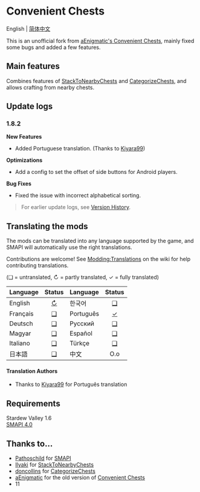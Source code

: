 # Convenient Chests

English | [简体中文](README_zh.md)

This is an unofficial fork from [aEnigmatic's Convenient Chests](https://github.com/aEnigmatic/ConvenientChests), mainly fixed some bugs and added a few features.

## Main features
Combines features of [StackToNearbyChests](https://www.nexusmods.com/stardewvalley/mods/1787) and [CategorizeChests](https://www.nexusmods.com/stardewvalley/mods/1300), and allows crafting from nearby chests.

## Update logs

### 1.8.2

**New Features**
- Added Portuguese translation. (Thanks to [Kiyara99](https://next.nexusmods.com/profile/Kiyara99))

**Optimizations**
- Add a config to set the offset of side buttons for Android players.

**Bug Fixes**
- Fixed the issue with incorrect alphabetical sorting.

> For earlier update logs, see [Version History](VersionHistories/VersionHistory.md).

## Translating the mods
The mods can be translated into any language supported by the game, and SMAPI will automatically
use the right translations.

Contributions are welcome! See [Modding:Translations](https://stardewvalleywiki.com/Modding:Translations)
on the wiki for help contributing translations.

(❑ = untranslated, ↻ = partly translated, ✓ = fully translated)

| Language      |               Status               | Language       |               Status               |
|:--------------|:----------------------------------:|:---------------|:----------------------------------:|
| English       | [↻](ConvenientChests/i18n/en.json) | 한국어            |     [❑](ConvenientChests/i18n)     |
| Français      |     [❑](ConvenientChests/i18n)     | Português      | [✓](ConvenientChests/i18n/pt.json) |
| Deutsch       |     [❑](ConvenientChests/i18n)     | Русский        |     [❑](ConvenientChests/i18n)     |
| Magyar        |     [❑](ConvenientChests/i18n)     | Español        |     [❑](ConvenientChests/i18n)     |
| Italiano      |     [❑](ConvenientChests/i18n)     | Türkçe         |     [❑](ConvenientChests/i18n)     |
| 日本語           |     [❑](ConvenientChests/i18n)     | 中文             |                O.o                 |

#### Translation Authors
* Thanks to [Kiyara99](https://next.nexusmods.com/profile/Kiyara99) for Português translation

## Requirements
Stardew Valley 1.6  
[SMAPI 4.0](https://smapi.io)

## Thanks to...
* [Pathoschild](https://github.com/Pathoschild) for [SMAPI](https://github.com/Pathoschild/SMAPI)
* [Ilyaki](https://github.com/Ilyaki) for [StackToNearbyChests](https://github.com/Ilyaki/StackToNearbyChests)
* [doncollins](https://github.com/doncollins) for [CategorizeChests](https://github.com/doncollins/StardewValleyMods)
* [aEnigmatic](https://github.com/aEnigmatic) for the old version of [Convenient Chests](https://github.com/aEnigmatic/ConvenientChests)
* 11
